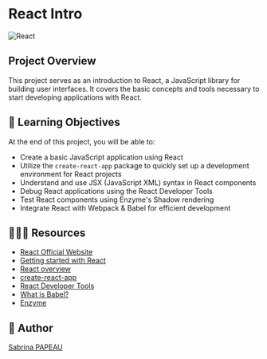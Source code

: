 # React Intro
![React](https://zupimages.net/up/24/34/7z0w.png)

##  Project Overview

This project serves as an introduction to React, a JavaScript library for building user interfaces. It covers the basic concepts and tools necessary to start developing applications with React.

## 📖 Learning Objectives

At the end of this project, you will be able to:

- Create a basic JavaScript application using React
- Utilize the `create-react-app` package to quickly set up a development environment for React projects
- Understand and use JSX (JavaScript XML) syntax in React components
- Debug React applications using the React Developer Tools
- Test React components using Enzyme's Shadow rendering
- Integrate React with Webpack & Babel for efficient development

## 🧑🏻‍💻 Resources

- [React Official Website](https://reactjs.org/)
- [Getting started with React](https://reactjs.org/docs/getting-started.html)
- [React overview](https://reactjs.org/docs/hello-world.html)
- [create-react-app](https://create-react-app.dev/)
- [React Developer Tools](https://chrome.google.com/webstore/detail/react-developer-tools/fmkadmapgofadopljbjfkapdkoienihi)
- [What is Babel?](https://babeljs.io/)
- [Enzyme](https://enzymejs.github.io/enzyme/)

##  🙇 Author

[Sabrina PAPEAU](https://github.com/Holbiwan)
